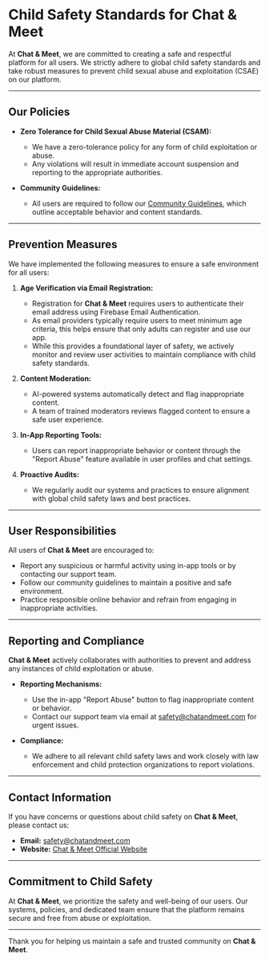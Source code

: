 # Child Safety Standards for Chat & Meet

At **Chat & Meet**, we are committed to creating a safe and respectful platform for all users. We strictly adhere to global child safety standards and take robust measures to prevent child sexual abuse and exploitation (CSAE) on our platform.

---

## Our Policies

- **Zero Tolerance for Child Sexual Abuse Material (CSAM):**
  - We have a zero-tolerance policy for any form of child exploitation or abuse.
  - Any violations will result in immediate account suspension and reporting to the appropriate authorities.

- **Community Guidelines:**
  - All users are required to follow our [Community Guidelines](https://example.com/community-guidelines), which outline acceptable behavior and content standards.

---

## Prevention Measures

We have implemented the following measures to ensure a safe environment for all users:

1. **Age Verification via Email Registration:**
   - Registration for **Chat & Meet** requires users to authenticate their email address using Firebase Email Authentication. 
   - As email providers typically require users to meet minimum age criteria, this helps ensure that only adults can register and use our app.
   - While this provides a foundational layer of safety, we actively monitor and review user activities to maintain compliance with child safety standards.

2. **Content Moderation:**
   - AI-powered systems automatically detect and flag inappropriate content.
   - A team of trained moderators reviews flagged content to ensure a safe user experience.

3. **In-App Reporting Tools:**
   - Users can report inappropriate behavior or content through the "Report Abuse" feature available in user profiles and chat settings.

4. **Proactive Audits:**
   - We regularly audit our systems and practices to ensure alignment with global child safety laws and best practices.

---

## User Responsibilities

All users of **Chat & Meet** are encouraged to:
- Report any suspicious or harmful activity using in-app tools or by contacting our support team.
- Follow our community guidelines to maintain a positive and safe environment.
- Practice responsible online behavior and refrain from engaging in inappropriate activities.

---

## Reporting and Compliance

**Chat & Meet** actively collaborates with authorities to prevent and address any instances of child exploitation or abuse.

- **Reporting Mechanisms:**
  - Use the in-app "Report Abuse" button to flag inappropriate content or behavior.
  - Contact our support team via email at [safety@chatandmeet.com](mailto:safety@chatandmeet.com) for urgent issues.

- **Compliance:**
  - We adhere to all relevant child safety laws and work closely with law enforcement and child protection organizations to report violations.

---

## Contact Information

If you have concerns or questions about child safety on **Chat & Meet**, please contact us:

- **Email:** [safety@chatandmeet.com](mailto:safety@chatandmeet.com)
- **Website:** [Chat & Meet Official Website](https://example.com)

---

## Commitment to Child Safety

At **Chat & Meet**, we prioritize the safety and well-being of our users. Our systems, policies, and dedicated team ensure that the platform remains secure and free from abuse or exploitation.

---

Thank you for helping us maintain a safe and trusted community on **Chat & Meet**.
